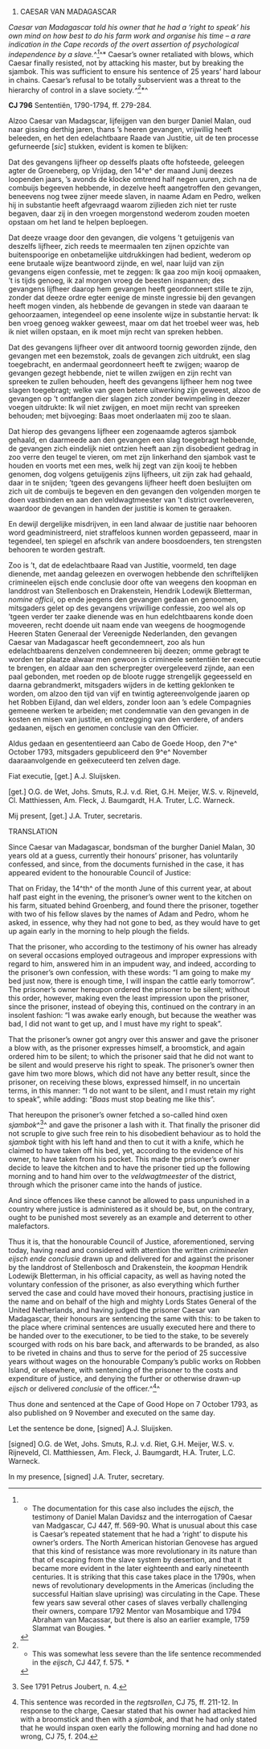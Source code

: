 1.  CAESAR VAN MADAGASCAR

*Caesar van Madagascar told his owner that he had a ‘right to speak’ his
own mind on how best to do his farm work and organise his time – a rare
indication in the Cape records of the overt assertion of psychological
independence by a slave.*^*[^1]*^* Caesar’s owner retaliated with blows,
which Caesar finally resisted, not by attacking his master, but by
breaking the sjambok. This was sufficient to ensure his sentence of 25
years’ hard labour in chains. Caesar’s refusal to be totally subservient
was a threat to the hierarchy of control in a slave society.*^*[^2]*^

**CJ 796** Sententiën, 1790-1794, ff. 279-284.

Alzoo Caesar van Madagscar, lijfeijgen van den burger Daniel Malan, oud
naar gissing derthig jaren, thans ’s heeren gevangen, vrijwillig heeft
beleeden, en het den edelachtbaare Raade van Justitie, uit de ten
processe gefurneerde \[*sic*\] stukken, evident is komen te blijken:

Dat des gevangens lijfheer op desselfs plaats ofte hofsteede, geleegen
agter de Groeneberg, op Vrijdag, den 14^e^ der maand Junij deezes
loopenden jaars, ’s avonds de klocke omtrend half negen uuren, zich na
de combuijs begeeven hebbende, in dezelve heeft aangetroffen den
gevangen, beneevens nog twee zijner meede slaven, in naame Adam en
Pedro, welken hij in substantie heeft afgevraagd waarom zijlieden zich
niet ter ruste begaven, daar zij in den vroegen morgenstond wederom
zouden moeten opstaan om het land te helpen beploegen.

Dat deeze vraage door den gevangen, die volgens ’t getuijgenis van
deszelfs lijfheer, zich reeds te meermaalen ten zijnen opzichte van
buitenspoorige en onbetamelijke uitdrukkingen had bedient, wederom op
eene brutaale wijze beantwoord zijnde, en wel, naar luijd van zijn
gevangens eigen confessie, met te zeggen: Ik gaa zoo mijn kooij
opmaaken, ’t is tijds genoeg, ik zal morgen vroeg de beesten inspannen;
des gevangens lijfheer daarop hem gevangen heeft geordonneert stille te
zijn, zonder dat deeze ordre egter eenige de minste ingressie bij den
gevangen heeft mogen vinden, als hebbende de gevangen in stede van
daaraan te gehoorzaamen, integendeel op eene insolente wijze in
substantie hervat: Ik ben vroeg genoeg wakker geweest, maar om dat het
troebel weer was, heb ik niet willen opstaan, en ik moet mijn recht van
spreken hebben.

Dat des gevangens lijfheer over dit antwoord toornig geworden zijnde,
den gevangen met een bezemstok, zoals de gevangen zich uitdrukt, een
slag toegebracht, en andermaal geordonneert heeft te zwijgen; waarop de
gevangen gezegt hebbende, niet te willen zwijgen en zijn recht van
spreeken te zullen behouden, heeft des gevangens lijfheer hem nog twee
slagen toegebragt; welke van geen betere uitwerking zijn geweest, alzoo
de gevangen op ’t ontfangen dier slagen zich zonder bewimpeling in
deezer voegen uitdrukte: Ik wil niet zwijgen, en moet mijn recht van
spreeken behouden; met bijvoeging: Baas moet onderlaaten mij zoo te
slaan.

Dat hierop des gevangens lijfheer een zogenaamde agteros sjambok
gehaald, en daarmeede aan den gevangen een slag toegebragt hebbende, de
gevangen zich eindelijk niet ontzien heeft aan zijn disobedient gedrag
in zoo verre den teugel te vieren, om met zijn linkerhand den sjambok
vast te houden en voorts met een mes, welk hij zegt van zijn kooij te
hebben genomen, dog volgens getuijgenis zijns lijfheers, uit zijn zak
had gehaald, daar in te snijden; ’tgeen des gevangens lijfheer heeft
doen besluijten om zich uit de combuijs te begeven en den gevangen den
volgenden morgen te doen vastbinden en aan den veldwagtmeester van ’t
district overleeveren, waardoor de gevangen in handen der justitie is
komen te geraaken.

En dewijl dergelijke misdrijven, in een land alwaar de justitie naar
behooren word geadministreerd, niet straffeloos kunnen worden
gepasseerd, maar in tegendeel, ten spiegel en afschrik van andere
boosdoenders, ten strengsten behooren te worden gestraft.

Zoo is ’t, dat de edelachtbaare Raad van Justitie, voormeld, ten dage
dienende, met aandag geleezen en overwogen hebbende den schriftelijken
crimineelen eijsch ende conclusie door ofte van weegens den koopman en
landdrost van Stellenbosch en Drakenstein, Hendrik Lodewijk Bletterman,
*nomine officii*, op ende jeegens den gevangen gedaan en genoomen,
mitsgaders gelet op des gevangens vrijwillige confessie, zoo wel als op
’tgeen verder ter zaake dienende was en hun edelchtbaarens konde doen
moveeren, recht doende uit naam ende van weegens de hoogmogende Heeren
Staten Generaal der Vereenigde Nederlanden, den gevangen Caesar van
Madagascar heeft gecondemneert, zoo als hun edelachtbaarens denzelven
condemneeren bij deezen; omme gebragt te worden ter plaatze alwaar men
gewoon is crimineele sententiën ter executie te brengen, en aldaar aan
den scherpregter overgeleeverd zijnde, aan een paal gebonden, met roeden
op de bloote rugge strengelijk gegeesseld en daarna gebrandmerkt,
mitsgaders wijders in de ketting geklonken te worden, om alzoo den tijd
van vijf en twintig agtereenvolgende jaaren op het Robben Eijland, dan
wel elders, zonder loon aan ’s edele Compagnies gemeene werken te
arbeiden; met condemnatie van den gevangen in de kosten en misen van
justitie, en ontzegging van den verdere, of anders gedaanen, eijsch en
genomen conclusie van den Officier.

Aldus gedaan en gesententieerd aan Cabo de Goede Hoop, den 7^e^ October
1793, mitsgaders gepubliceerd den 9^e^ November daaraanvolgende en
geëxecuteerd ten zelven dage.

Fiat executie, \[get.\] A.J. Sluijsken.

\[get.\] O.G. de Wet, Johs. Smuts, R.J. v.d. Riet, G.H. Meijer, W.S. v.
Rijneveld, Cl. Matthiessen, Am. Fleck, J. Baumgardt, H.A. Truter, L.C.
Warneck.

Mij present, \[get.\] J.A. Truter, secretaris.

TRANSLATION

Since Caesar van Madagascar, bondsman of the burgher Daniel Malan, 30
years old at a guess, currently their honours’ prisoner, has voluntarily
confessed, and since, from the documents furnished in the case, it has
appeared evident to the honourable Council of Justice:

That on Friday, the 14^th^ of the month June of this current year, at
about half past eight in the evening, the prisoner’s owner went to the
kitchen on his farm, situated behind Groenberg, and found there the
prisoner, together with two of his fellow slaves by the names of Adam
and Pedro, whom he asked, in essence, why they had not gone to bed, as
they would have to get up again early in the morning to help plough the
fields.

That the prisoner, who according to the testimony of his owner has
already on several occasions employed outrageous and improper
expressions with regard to him, answered him in an impudent way, and
indeed, according to the prisoner’s own confession, with these words: “I
am going to make my bed just now, there is enough time, I will inspan
the cattle early tomorrow”. The prisoner’s owner hereupon ordered the
prisoner to be silent; without this order, however, making even the
least impression upon the prisoner, since the prisoner, instead of
obeying this, continued on the contrary in an insolent fashion: “I was
awake early enough, but because the weather was bad, I did not want to
get up, and I must have my right to speak”.

That the prisoner’s owner got angry over this answer and gave the
prisoner a blow with, as the prisoner expresses himself, a broomstick,
and again ordered him to be silent; to which the prisoner said that he
did not want to be silent and would preserve his right to speak. The
prisoner’s owner then gave him two more blows, which did not have any
better result, since the prisoner, on receiving these blows, expressed
himself, in no uncertain terms, in this manner: “I do not want to be
silent, and I must retain my right to speak”, while adding: “*Baas* must
stop beating me like this”.

That hereupon the prisoner’s owner fetched a so-called hind oxen
*sjambok*^[^3]^ and gave the prisoner a lash with it. That finally the
prisoner did not scruple to give such free rein to his disobedient
behaviour as to hold the *sjambok* tight with his left hand and then to
cut it with a knife, which he claimed to have taken off his bed, yet,
according to the evidence of his owner, to have taken from his pocket.
This made the prisoner’s owner decide to leave the kitchen and to have
the prisoner tied up the following morning and to hand him over to the
*veldwagtmeester* of the district, through which the prisoner came into
the hands of justice.

And since offences like these cannot be allowed to pass unpunished in a
country where justice is administered as it should be, but, on the
contrary, ought to be punished most severely as an example and deterrent
to other malefactors.

Thus it is, that the honourable Council of Justice, aforementioned,
serving today, having read and considered with attention the written
*crimineelen eijsch ende conclusie* drawn up and delivered for and
against the prisoner by the landdrost of Stellenbosch and Drakenstein,
the *koopman* Hendrik Lodewijk Bletterman, in his official capacity, as
well as having noted the voluntary confession of the prisoner, as also
everything which further served the case and could have moved their
honours, practising justice in the name and on behalf of the high and
mighty Lords States General of the United Netherlands, and having judged
the prisoner Caesar van Madagascar, their honours are sentencing the
same with this: to be taken to the place where criminal sentences are
usually executed here and there to be handed over to the executioner, to
be tied to the stake, to be severely scourged with rods on his bare
back, and afterwards to be branded, as also to be riveted in chains and
thus to serve for the period of 25 successive years without wages on the
honourable Company’s public works on Robben Island, or elsewhere, with
sentencing of the prisoner to the costs and expenditure of justice, and
denying the further or otherwise drawn-up *eijsch* or delivered
*conclusie* of the officer.^[^4]^

Thus done and sentenced at the Cape of Good Hope on 7 October 1793, as
also published on 9 November and executed on the same day.

Let the sentence be done, \[signed\] A.J. Sluijsken.

\[signed\] O.G. de Wet, Johs. Smuts, R.J. v.d. Riet, G.H. Meijer, W.S.
v. Rijneveld, Cl. Matthiessen, Am. Fleck, J. Baumgardt, H.A. Truter,
L.C. Warneck.

In my presence, \[signed\] J.A. Truter, secretary.

[^1]: * The documentation for this case also includes the *eijsch*, the
    testimony of Daniel Malan Davidsz and the interrogation of Caesar
    van Madgascar, CJ 447, ff. 569-90. What is unusual about this case
    is Caesar’s repeated statement that he had a ‘right’ to dispute his
    owner’s orders. The North American historian Genovese has argued
    that this kind of resistance was more revolutionary in its nature
    than that of escaping from the slave system by desertion, and that
    it became more evident in the later eighteenth and early nineteenth
    centuries. It is striking that this case takes place in the 1790s,
    when news of revolutionary developments in the Americas (including
    the successful Haitian slave uprising) was circulating in the Cape.
    These few years saw several other cases of slaves verbally
    challenging their owners, compare 1792 Mentor van Mosambique and
    1794 Abraham van Macassar, but there is also an earlier example,
    1759 Slammat van Bougies. *

[^2]: * This was somewhat less severe than the life sentence recommended
    in the *eijsch*, CJ 447, f. 575. *

[^3]:  See 1791 Petrus Joubert, n. 4.

[^4]:  This sentence was recorded in the *regtsrollen*, CJ 75, ff.
    211-12. In response to the charge, Caesar stated that his owner had
    attacked him with a broomstick and then with a *sjambok*, and that
    he had only stated that he would inspan oxen early the following
    morning and had done no wrong, CJ 75, f. 204.
